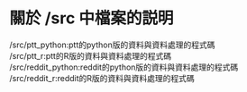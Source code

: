 # 關於 /src 中檔案的説明
/src/ptt_python:ptt的python版的資料與資料處理的程式碼  
/src/ptt_r:ptt的R版的資料與資料處理的程式碼  
/src/reddit_python:reddit的python版的資料與資料處理的程式碼  
/src/reddit_r:reddit的R版的資料與資料處理的程式碼  
